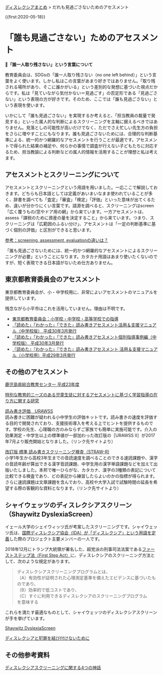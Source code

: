 <p class="breadcrumbs"><a href="../index.md">ディスレクシアまとめ</a> > だれも見過ごさないためのアセスメント

{{first:2020-05-18}}

# 「誰も見過ごさない」ためのアセスメント

<div class="tips">
<strong>🔎「誰一人取り残さない」という言葉について</strong>

教育委員会は、SDGsの「誰一人取り残さない（no one left behind）」という言葉をよく使います。しかし私はこの言葉があまり好きではありません。「取り残される場所があり、そこに誰かがいる」という差別的な発想に基づいた視点だからです。私は「見ていながら気付かない＝見過ごす」の否定形である「見過ごさない」という表現の方が好きです。そのため、ここでは「誰も見過ごさない」という表現を使います。

</div>

いかにして「誰も見過ごさない」を実現するか考えると、「担当教員の裁量で発見する」といった属人的な判断によるスクリーニングを主軸に据えるべきではありません。見落としの可能性が高いだけでなく、ただでさえ忙しい先生方の負担をさらに増やすことにもなります。誰も見過ごさないためには、合理的な判断基準による、統一的かつ網羅的なアセスメントを行うことが最適です。アセスメントで得られた結果の補足や、何らかの事情で調査が行えない子どもたちに対応するため、担当教諭による判断などの属人的情報を活用することが理想と私は考えます。

## アセスメントとスクリーニングについて
アセスメントとスクリーニングという用語を用いました。一応ここで解説しておきます。どちらも日本語としては定義があいまいなまま使われていることが多く、辞書を調べても「査定」「審査」「検定」「評価」といった意味が出てくるため、違いが分かりにくい言葉です。語源を調べると、スクリーニングはscreen「広く覆うもの/窓やドア用の網」から来ています。一方アセスメントは、assess「課税のために資産の量を決定すること」から来ています。つまり、スクリーニングは「広範囲のふるい分け」、アセスメントは「一定の判断基準に基づく個別の評価」と区別ができると思います。

[参考：screening, assessment, evaluationの違いは？](https://www.continued.com/early-childhood-education/ask-the-experts/what-s-difference-in-screening-23019)

「誰も見過ごさないためには、統一的かつ網羅的なアセスメントによるスクリーニングが必要」ということになります。カタカナ用語はあまり使いたくないのですが、短く表現できる日本語がないため仕方ありません。

## 東京都教育委員会のアセスメント
東京都教育委員会が、小・中学校用に、非常によいアセスメントのマニュアルを提供しています。

残念ながら小平市はこれを活用していません。理由は不明です。

- [東京都教育委員会：小学校・中学校・高等学校での指導](https://www.kyoiku.metro.tokyo.lg.jp/school/document/special_needs_education/guideline.html)
- [「読めた」「わかった」「できた」読み書きアセスメント活用＆支援マニュアル（中学校版） 平成30年3月発行](https://www.kyoiku.metro.tokyo.lg.jp/school/document/special_needs_education/assessment_manual.html)
- [「読めた」「わかった」「できた」読み書きアセスメント個別指導事例編（中学校版） 平成30年3月発行](https://www.kyoiku.metro.tokyo.lg.jp/school/document/special_needs_education/assessment_example.html)
- [『読めた』『わかった』『できた』読み書きアセスメント 活用＆支援マニュアル（小学校用）平成29年3月発行](https://www.kyoiku.metro.tokyo.lg.jp/school/document/special_needs_education/files/guideline/yomikakiasesumento.pdf)

## その他のアセスメント

[鹿児島県総合教育センター 平成23年度](http://www.edu.pref.kagoshima.jp/research/result/kiyou/nennjibetu/h23/H23%20tokubetusienn%20kiyou/top.html)

[特別な教育的ニーズのある児童生徒に対するアセスメントに基づく学習指導の在り方に関する研究](http://www.edu.pref.kagoshima.jp/research/result/kiyou/nennjibetu/h23/H23%20tokubetusienn%20kiyou/pdf/H23tokubetusienn.pdf)

[読み書き評価　URAWSS](https://www.atac-lab-shop.com/?mode=cate&cbid=2217862&csid=0)  
読み書きに困難が疑われる小中学生の評価キットです。読み書きの速度を評価する目的で開発されており、支援技術導入を考える上でヒントを提供するものです。学校の先生、心理職の方のみならずご家族でも簡単に実施可能です。介入の効果測定・中学生以上の標準値が一部加わった改訂版の［URAWSS II］が2017年7月より販売開始となりました。（リンク先サイトより）

[改訂版 標準 読み書きスクリーニング検査（STRAW-R)](https://www.intern.co.jp/?p=2759)  
小学1年生から高校3年生までの音読速度を調べることのできる速読課題や、漢字の音読年齢が算出できる漢字音読課題、中学生用の漢字単語課題などを加えて出版いたしました。本邦で唯一ひらがな、カタカナ、漢字の3種類の表記について比較できる検査であり、どの表記から練習したらよいのかの指標が得られます。さらに速読課題は文章課題を含んでおり、高校や大学入試で試験時間の延長を希望する際の客観的な資料となります。（リンク先サイトより）

## シャイウェッツのディスレクシアスクリーン（Shaywitz DyslexiaScreen）
イェール大学のシェイウィッツ氏が考案したスクリーニングです。シャイウェッツ氏は、[国際ディスレクシア協会（IDA）が「ディスレクシア」という用語を定義](../what-is-dyslexia/ida-definition.md)した際のプロジェクト主要メンバーの一人です。

2018年12月にトランプ大統領が署名した、超党派の刑事司法法案である[ファーストステップ法（First Step Act）](https://en.wikipedia.org/wiki/First_Step_Act)に、ディスレクシアのスクリーニング方法として、次のような規定があります。


> ディスレクシアスクリーニングプログラムとは、  
（A）有効性が証明された心理測定基準を備えたエビデンスに基づいたものであり、  
（B）効率的で低コストであり、  
（C）すぐに利用できるディスレクシアのスクリーニングプログラム  
を意味する

これらを満たす最適なものとして、シャイウェッツのディスレクシアスクリーンが手を挙げています。

[Shaywitz DyslexiaScreen](http://dyslexia.yale.edu/resources/educators/instruction/shaywitz-dyslexiascreen/)

[ディスレクシアと犯罪を結び付けないために](https://www.prisonlegalnews.org/news/2019/aug/6/correlation-between-dyslexia-and-criminal-behavior-first-step-act-require-screening-treatment/)

## その他参考資料

[ディスレクシアスクリーニングに関する4つの神話](https://www.researchgate.net/publication/319255004_VanDerHeyden_A_M_Burns_M_K_2017_Four_Dyslexia_screening_myths_that_cause_more_harm_than_good_in_preventing_reading_failure_and_what_you_can_do_instead_National_Association_of_School_Psychologists_Comm)